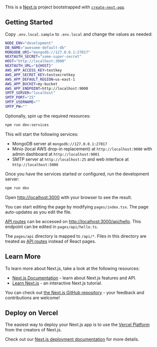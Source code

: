 This is a [Next.js](https://nextjs.org/) project bootstrapped with [`create-next-app`](https://github.com/vercel/next.js/tree/canary/packages/create-next-app).

## Getting Started

Copy `.env.local.sample` to `.env.local` and change the values as needed:

```bash
NODE_ENV="development"
DB_NAME="awesome-default-db"
MONGODB_URI="mongodb://127.0.0.1:27017"
NEXTAUTH_SECRET="some-super-secret"
HOST="http://localhost:3000"
NEXTAUTH_URL="${HOST}"
AWS_APP_ACCESS_KEY=testkey
AWS_APP_SECRET_KEY=testsecretkey
AWS_APP_DEFAULT_REGION=us-east-1
AWS_APP_BUCKET=my-bucket
AWS_APP_ENDPOINT=http://localhost:9000
SMTP_SERVER="localhost"
SMTP_PORT="25"
SMTP_USERNAME=""
SMTP_PW=""

```
Optionally, spin up the required resources:

```bash
npm run dev:services
```

This will start the following services:
* MongoDB server at `mongodb://127.0.0.1:27017`
* Minio (local AWS drop-in replacement) at `http://localhost:9000` with admin dashboard at `http://localhost:9001`
* SMTP server at `http://localhost:25` and web interface at `http://localhost:5000`

Once you have the services started or configured, run the development server:

```bash
npm run dev
```

Open [http://localhost:3000](http://localhost:3000) with your browser to see the result.

You can start editing the page by modifying `pages/index.tsx`. The page auto-updates as you edit the file.

[API routes](https://nextjs.org/docs/api-routes/introduction) can be accessed on [http://localhost:3000/api/hello](http://localhost:3000/api/hello). This endpoint can be edited in `pages/api/hello.ts`.

The `pages/api` directory is mapped to `/api/*`. Files in this directory are treated as [API routes](https://nextjs.org/docs/api-routes/introduction) instead of React pages.

## Learn More

To learn more about Next.js, take a look at the following resources:

- [Next.js Documentation](https://nextjs.org/docs) - learn about Next.js features and API.
- [Learn Next.js](https://nextjs.org/learn) - an interactive Next.js tutorial.

You can check out [the Next.js GitHub repository](https://github.com/vercel/next.js/) - your feedback and contributions are welcome!

## Deploy on Vercel

The easiest way to deploy your Next.js app is to use the [Vercel Platform](https://vercel.com/new?utm_medium=default-template&filter=next.js&utm_source=create-next-app&utm_campaign=create-next-app-readme) from the creators of Next.js.

Check out our [Next.js deployment documentation](https://nextjs.org/docs/deployment) for more details.
